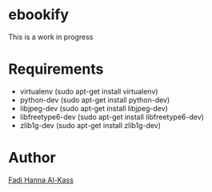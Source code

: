 # ebookify
This is a work in progress

# Requirements
* virtualenv (sudo apt-get install virtualenv)
* python-dev (sudo apt-get install python-dev)
* libjpeg-dev (sudo apt-get install libjpeg-dev)
* libfreetype6-dev (sudo apt-get install libfreetype6-dev)
* zlib1g-dev (sudo apt-get install zlib1g-dev)

# Author
[Fadi Hanna Al-Kass](http://github.com/alkass)
